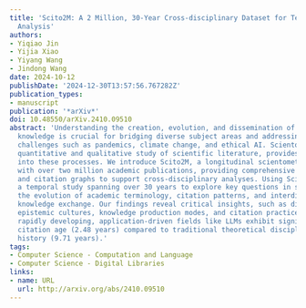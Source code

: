 ```yaml
---
title: 'Scito2M: A 2 Million, 30-Year Cross-disciplinary Dataset for Temporal Scientometric
  Analysis'
authors:
- Yiqiao Jin
- Yijia Xiao
- Yiyang Wang
- Jindong Wang
date: 2024-10-12
publishDate: '2024-12-30T13:57:56.767282Z'
publication_types:
- manuscript
publication: '*arXiv*'
doi: 10.48550/arXiv.2410.09510
abstract: 'Understanding the creation, evolution, and dissemination of scientific
  knowledge is crucial for bridging diverse subject areas and addressing complex global
  challenges such as pandemics, climate change, and ethical AI. Scientometrics, the
  quantitative and qualitative study of scientific literature, provides valuable insights
  into these processes. We introduce Scito2M, a longitudinal scientometric dataset
  with over two million academic publications, providing comprehensive contents information
  and citation graphs to support cross-disciplinary analyses. Using Scito2M, we conduct
  a temporal study spanning over 30 years to explore key questions in scientometrics:
  the evolution of academic terminology, citation patterns, and interdisciplinary
  knowledge exchange. Our findings reveal critical insights, such as disparities in
  epistemic cultures, knowledge production modes, and citation practices. For example,
  rapidly developing, application-driven fields like LLMs exhibit significantly shorter
  citation age (2.48 years) compared to traditional theoretical disciplines like oral
  history (9.71 years).'
tags:
- Computer Science - Computation and Language
- Computer Science - Digital Libraries
links:
- name: URL
  url: http://arxiv.org/abs/2410.09510
---
```

